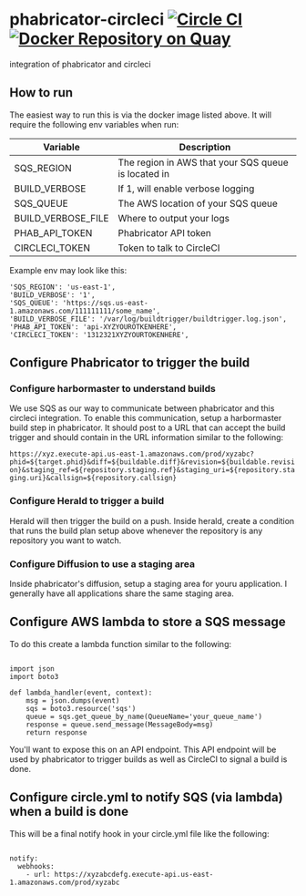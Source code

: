 # phabricator-circleci [![Circle CI](https://circleci.com/gh/signalfx/phabricator-circleci.svg?style=svg)](https://circleci.com/gh/signalfx/phabricator-circleci) [![Docker Repository on Quay](https://quay.io/repository/signalfx/phabricator-circleci/status "Docker Repository on Quay")](https://quay.io/repository/signalfx/phabricator-circleci)

integration of phabricator and circleci

## How to run

The easiest way to run this is via the docker image listed above.  It
will require the following env variables when run:

| Variable            | Description  |
|---------------------|------------------------------------------------------|
| SQS_REGION          | The region in AWS that your SQS queue is located in  |
| BUILD_VERBOSE       | If 1, will enable verbose logging                    |
| SQS_QUEUE           | The AWS location of your SQS queue                   |
| BUILD_VERBOSE_FILE  | Where to output your logs                            |
| PHAB_API_TOKEN      | Phabricator API token                                |
| CIRCLECI_TOKEN      | Token to talk to CircleCI                            |

Example env may look like this:

```
'SQS_REGION': 'us-east-1',
'BUILD_VERBOSE': '1',
'SQS_QUEUE': 'https://sqs.us-east-1.amazonaws.com/111111111/some_name',
'BUILD_VERBOSE_FILE': '/var/log/buildtrigger/buildtrigger.log.json',
'PHAB_API_TOKEN': 'api-XYZYOUROTKENHERE',
'CIRCLECI_TOKEN': '1312321XYZYOURTOKENHERE',
```

## Configure Phabricator to trigger the build

### Configure harbormaster to understand builds

We use SQS as our way to communicate between phabricator and this circleci
integration.  To enable this communication, setup a harbormaster build step
in phabricator.  It should post to a URL that can accept the build trigger
and should contain in the URL information similar to the following:

```https://xyz.execute-api.us-east-1.amazonaws.com/prod/xyzabc?phid=${target.phid}&diff=${buildable.diff}&revision=${buildable.revision}&staging_ref=${repository.staging.ref}&staging_uri=${repository.staging.uri}&callsign=${repository.callsign}```

### Configure Herald to trigger a build

Herald will then trigger the build on a push.  Inside herald, create a
condition that runs the build plan setup above whenever the repository
is any repository you want to watch.

### Configure Diffusion to use a staging area

Inside phabricator's diffusion, setup a staging area for youru
application.  I generally have all applications share the same staging area.

## Configure AWS lambda to store a SQS message

To do this create a lambda function similar to the following:

```

import json
import boto3

def lambda_handler(event, context):
    msg = json.dumps(event)
    sqs = boto3.resource('sqs')
    queue = sqs.get_queue_by_name(QueueName='your_queue_name')
    response = queue.send_message(MessageBody=msg)
    return response

```

You'll want to expose this on an API endpoint.  This API endpoint will
be used by phabricator to trigger builds as well as CircleCI to signal
a build is done.

## Configure circle.yml to notify SQS (via lambda) when a build is done

This will be a final notify hook in your circle.yml file like the following:

```

notify:
  webhooks:
    - url: https://xyzabcdefg.execute-api.us-east-1.amazonaws.com/prod/xyzabc

```
